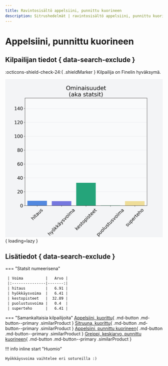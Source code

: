 ```yaml
---
title: Ravintosisältö appelsiini, punnittu kuorineen
description: Sitrushedelmät | ravintosisältö appelsiini, punnittu kuorineen
---
```


# Appelsiini, punnittu kuorineen


## Kilpailijan tiedot { data-search-exclude }

:octicons-shield-check-24:{ .shieldMarker } Kilpailija on Finelin hyväksymä.

![Appelsiini, punnittu kuorineen](./images/appelsiini-punnittu-kuorineen.png){ loading=lazy }

## Lisätiedot { data-search-exclude }
=== "Statsit numeerisena"

     | Voima          |   Arvo |
     |:---------------|-------:|
     | hitaus         |   6.91 |
     | hyökkäysvoima  |   6.41 |
     | kestopisteet   |  32.89 |
     | puolustusvoima |   0.4  |
     | superteho      |   6.41 |

=== "Samankaltaisia kilpailijoita"
    [Appelsiini, kuorittu](/appelsiini-kuorittu){ .md-button .md-button--primary .similarProduct }
    [Sitruuna, kuorittu](/sitruuna-kuorittu){ .md-button .md-button--primary .similarProduct }
    [Appelsiini, punnittu kuorineen](/appelsiini-punnittu-kuorineen){ .md-button .md-button--primary .similarProduct }
    [Greippi, keskiarvo, punnittu kuorineen](/greippi-keskiarvo-punnittu-kuorineen){ .md-button .md-button--primary .similarProduct }

!!! info inline start "Huomio"

    Hyökkäysvoima vaihtelee eri sotureilla :)
